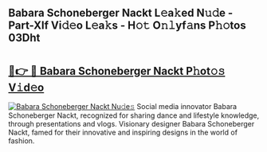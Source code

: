 ## Babara Schoneberger Nackt L𝚎a𝚔ed N𝚞𝚍e - Part-XIf Vi𝚍𝚎o L𝚎a𝚔s - H𝚘𝚝 O𝚗𝚕yf𝚊ns P𝚑𝚘tos 03Dht

# <h2><a href="http://kf71qk6.oniu.top/?m=Babara+Schoneberger+Nackt">🔗👉 🔴 Babara Schoneberger Nackt P𝚑ot𝚘𝚜 V𝚒d𝚎o</a></h2>

[![Babara Schoneberger Nackt Nu𝚍e𝚜](https://i.imgur.com/0qMVB7G.gif)](http://kf71qk6.oniu.top/?m=Babara+Schoneberger+Nackt)
Social media innovator Babara Schoneberger Nackt, recognized for sharing dance and lifestyle knowledge, through presentations and vlogs. Visionary designer Babara Schoneberger Nackt, famed for their innovative and inspiring designs in the world of fashion.  
